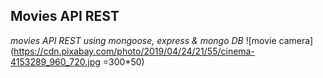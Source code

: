 ## Movies API REST 
_movies API REST using mongoose, express & mongo DB_
![movie camera](https://cdn.pixabay.com/photo/2019/04/24/21/55/cinema-4153289_960_720.jpg =300*50)



